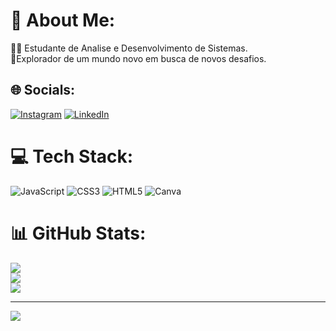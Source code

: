 # 💫 About Me:
👨‍🎓 Estudante de Analise e Desenvolvimento de Sistemas.<br>🔎Explorador de um mundo novo em busca de novos desafios.


## 🌐 Socials:
[![Instagram](https://img.shields.io/badge/Instagram-%23E4405F.svg?logo=Instagram&logoColor=white)](https://instagram.com/dre_vmc) [![LinkedIn](https://img.shields.io/badge/LinkedIn-%230077B5.svg?logo=linkedin&logoColor=white)](https://linkedin.com/in/andre-vitor-cardoso) 

# 💻 Tech Stack:
![JavaScript](https://img.shields.io/badge/javascript-%23323330.svg?style=flat&logo=javascript&logoColor=%23F7DF1E) ![CSS3](https://img.shields.io/badge/css3-%231572B6.svg?style=flat&logo=css3&logoColor=white) ![HTML5](https://img.shields.io/badge/html5-%23E34F26.svg?style=flat&logo=html5&logoColor=white) ![Canva](https://img.shields.io/badge/Canva-%2300C4CC.svg?style=flat&logo=Canva&logoColor=white)
# 📊 GitHub Stats:
![](https://github-readme-stats.vercel.app/api?username=Dre-vmc&theme=midnight-purple&hide_border=true&include_all_commits=false&count_private=false)<br/>
![](https://github-readme-streak-stats.herokuapp.com/?user=Dre-vmc&theme=midnight-purple&hide_border=true)<br/>
![](https://github-readme-stats.vercel.app/api/top-langs/?username=Dre-vmc&theme=midnight-purple&hide_border=true&include_all_commits=false&count_private=false&layout=compact)

---
[![](https://visitcount.itsvg.in/api?id=Dre-vmc&icon=0&color=6)](https://visitcount.itsvg.in)

<!-- Proudly created with GPRM ( https://gprm.itsvg.in ) -->